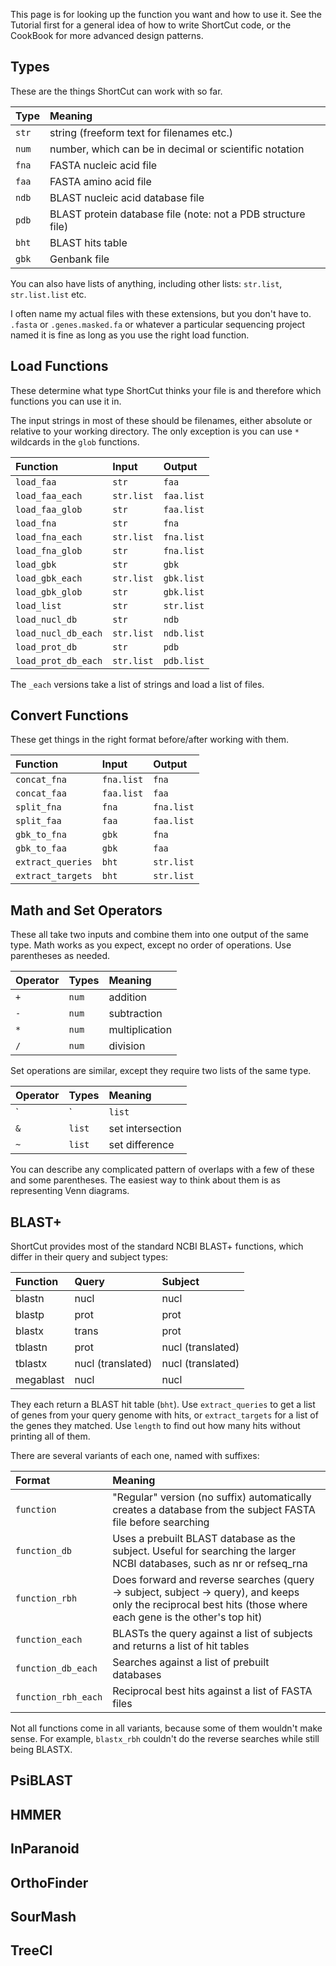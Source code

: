 This page is for looking up the function you want and how to use it.
See the Tutorial first for a general idea of how to write ShortCut code,
or the CookBook for more advanced design patterns.

<!-- TODO should be able to get :help on a specific function in the repl too -->


## Types

These are the things ShortCut can work with so far.

| Type  | Meaning |
| :---- | :------ |
| `str` | string (freeform text for filenames etc.) |
| `num` | number, which can be in decimal or scientific notation |
| `fna` | FASTA nucleic acid file |
| `faa` | FASTA amino acid file |
| `ndb` | BLAST nucleic acid database file |
| `pdb` | BLAST protein database file (note: not a PDB structure file) |
| `bht` | BLAST hits table |
| `gbk` | Genbank file |

You can also have lists of anything, including other lists: `str.list`, `str.list.list` etc.

I often name my actual files with these extensions, but you don't have to.
`.fasta` or `.genes.masked.fa` or whatever a particular sequencing project named it
is fine as long as you use the right load function.


## Load Functions

These determine what type ShortCut thinks your file is and therefore which functions you can use it in.

The input strings in most of these should be filenames,
either absolute or relative to your working directory.
The only exception is you can use `*` wildcards in the `glob` functions.

| Function            | Input      | Output     |
| :------------------ | :--------- | :--------- |
| `load_faa`          | `str`      | `faa`      |
| `load_faa_each`     | `str.list` | `faa.list` |
| `load_faa_glob`     | `str`      | `faa.list` |
| `load_fna`          | `str`      | `fna`      |
| `load_fna_each`     | `str.list` | `fna.list` |
| `load_fna_glob`     | `str`      | `fna.list` |
| `load_gbk`          | `str`      | `gbk`      |
| `load_gbk_each`     | `str.list` | `gbk.list` |
| `load_gbk_glob`     | `str`      | `gbk.list` |
| `load_list`         | `str`      | `str.list` |
| `load_nucl_db`      | `str`      | `ndb`      |
| `load_nucl_db_each` | `str.list` | `ndb.list` |
| `load_prot_db`      | `str`      | `pdb`      |
| `load_prot_db_each` | `str.list` | `pdb.list` |

The `_each` versions take a list of strings and load a list of files.


## Convert Functions

These get things in the right format before/after working with them.

| Function            | Input      | Output     |
| :------------------ | :--------- | :--------- |
| `concat_fna`        | `fna.list` | `fna`      |
| `concat_faa`        | `faa.list` | `faa`      |
| `split_fna`         | `fna`      | `fna.list` |
| `split_faa`         | `faa`      | `faa.list` |
| `gbk_to_fna`        | `gbk`      | `fna`      |
| `gbk_to_faa`        | `gbk`      | `faa`      |
| `extract_queries`   | `bht`      | `str.list` |
| `extract_targets`   | `bht`      | `str.list` |


## Math and Set Operators

These all take two inputs and combine them into one output of the same type.
Math works as you expect, except no order of operations. Use parentheses as needed.

| Operator | Types | Meaning |
| :------- | :---- | :------ |
| `+`      | `num` | addition |
| `-`      | `num` | subtraction |
| `*`      | `num` | multiplication |
| `/`      | `num` | division |

Set operations are similar, except they require two lists of the same type.

| Operator | Types | Meaning |
| :------- | :---- | :------ |
| `|`      | `list` | set union |
| `&`      | `list` | set intersection |
| `~`      | `list` | set difference |

You can describe any complicated pattern of overlaps with a few of these and some parentheses.
The easiest way to think about them is as representing Venn diagrams.


## BLAST+

ShortCut provides most of the standard NCBI BLAST+ functions, which differ in their query and subject types:

| Function  | Query | Subject |
| :-------  | :---- | :------ |
| blastn    | nucl  | nucl    |
| blastp    | prot  | prot    |
| blastx    | trans | prot    |
| tblastn   | prot  | nucl (translated) |
| tblastx   | nucl (translated) | nucl (translated) |
| megablast | nucl  | nucl    |

They each return a BLAST hit table (`bht`). Use
`extract_queries` to get a list of genes from your query genome with hits, or
`extract_targets` for a list of the genes they matched. Use `length` to find
out how many hits without printing all of them.

There are several variants of each one, named with suffixes:

| Format            | Meaning |
| :-----            | :------ |
| `function`          | "Regular" version (no suffix) automatically creates a database from the subject FASTA file before searching |
| `function_db`       | Uses a prebuilt BLAST database as the subject. Useful for searching the larger NCBI databases, such as nr or refseq_rna |
| `function_rbh`      | Does forward and reverse searches (query -> subject, subject -> query), and keeps only the reciprocal best hits (those where each gene is the other's top hit) |
| `function_each`     | BLASTs the query against a list of subjects and returns a list of hit tables |
| `function_db_each`  | Searches against a list of prebuilt databases |
| `function_rbh_each` | Reciprocal best hits against a list of FASTA files |

Not all functions come in all variants, because some of them wouldn't make sense.
For example, `blastx_rbh` couldn't do the reverse searches while still being BLASTX.

## PsiBLAST

## HMMER

## InParanoid

## OrthoFinder

## SourMash

## TreeCl
